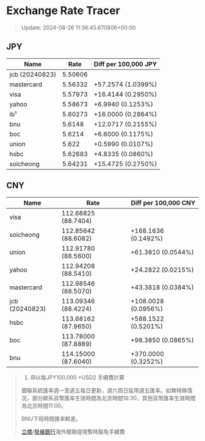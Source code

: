 # Exchange Rate Tracer

> Update: 2024-08-26 11:36:45.670806+00:00

## JPY

| Name           |    Rate | Diff per 100,000 JPY   |
|----------------|---------|------------------------|
| jcb (20240823) | 5.50606 |                        |
| mastercard     | 5.56332 | +57.2574 (1.0399%)     |
| visa           | 5.57973 | +16.4144 (0.2950%)     |
| yahoo          | 5.58673 | +6.9940 (0.1253%)      |
| ib¹            | 5.60273 | +16.0000 (0.2864%)     |
| bnu            | 5.6148  | +12.0717 (0.2155%)     |
| boc            | 5.6214  | +6.6000 (0.1175%)      |
| union          | 5.622   | +0.5990 (0.0107%)      |
| hsbc           | 5.62683 | +4.8335 (0.0860%)      |
| soicheong      | 5.64231 | +15.4725 (0.2750%)     |

## CNY

| Name           | Rate                | Diff per 100,000 CNY   |
|----------------|---------------------|------------------------|
| visa           | 112.68825	(88.7404) |                        |
| soicheong      | 112.85642	(88.6082) | +168.1636 (0.1492%)    |
| union          | 112.91780	(88.5600) | +61.3810 (0.0544%)     |
| yahoo          | 112.94208	(88.5410) | +24.2822 (0.0215%)     |
| mastercard     | 112.98546	(88.5070) | +43.3818 (0.0384%)     |
| jcb (20240823) | 113.09346	(88.4224) | +108.0028 (0.0956%)    |
| hsbc           | 113.68162	(87.9650) | +588.1522 (0.5201%)    |
| boc            | 113.78000	(87.8889) | +98.3850 (0.0865%)     |
| bnu            | 114.15000	(87.6040) | +370.0000 (0.3252%)    |


> 1. IB以每JPY100,000 +USD2 手續費計算
>
> 銀聯系統匯率週一至週五每日更新，週六周日延用週五匯率。如無特殊情況，部分歐系貨幣匯率生效時間為北京時間16:30，其他貨幣匯率生效時間為北京時間11:00。
>
> BNU下班時間匯率較差。
>
> [立橋](https://www.wlbank.com.mo/uploads/ueditor/file/20181211/1544536513900230.pdf)/[發展銀行](https://www.mdb.com.mo/Service_Charges_20230728.pdf)海外銀聯提現暫時豁免手續費

